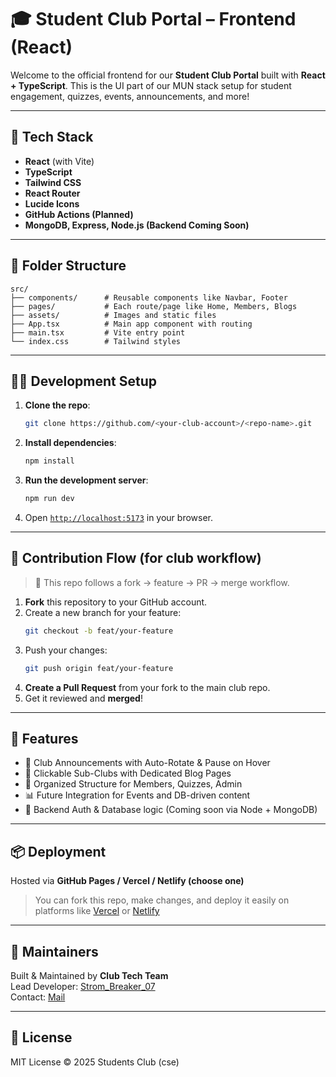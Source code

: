 # 🎓 Student Club Portal – Frontend (React)

Welcome to the official frontend for our **Student Club Portal** built with **React + TypeScript**. This is the UI part of our MUN stack setup for student engagement, quizzes, events, announcements, and more!

---

## 🚀 Tech Stack

- **React** (with Vite)
- **TypeScript**
- **Tailwind CSS**
- **React Router**
- **Lucide Icons**
- **GitHub Actions (Planned)**
- **MongoDB, Express, Node.js (Backend Coming Soon)**

---

## 📁 Folder Structure

```
src/
├── components/      # Reusable components like Navbar, Footer
├── pages/           # Each route/page like Home, Members, Blogs
├── assets/          # Images and static files
├── App.tsx          # Main app component with routing
├── main.tsx         # Vite entry point
└── index.css        # Tailwind styles
```

---

## 🧑‍💻 Development Setup

1. **Clone the repo**:
   ```bash
   git clone https://github.com/<your-club-account>/<repo-name>.git
   ```

2. **Install dependencies**:
   ```bash
   npm install
   ```

3. **Run the development server**:
   ```bash
   npm run dev
   ```

4. Open [`http://localhost:5173`](http://localhost:5173) in your browser.

---

## 🧪 Contribution Flow (for club workflow)

> 🔁 This repo follows a fork → feature → PR → merge workflow.

1. **Fork** this repository to your GitHub account.
2. Create a new branch for your feature:
   ```bash
   git checkout -b feat/your-feature
   ```
3. Push your changes:
   ```bash
   git push origin feat/your-feature
   ```
4. **Create a Pull Request** from your fork to the main club repo.
5. Get it reviewed and **merged**!

---

## 📣 Features

- 💬 Club Announcements with Auto-Rotate & Pause on Hover
- 🔗 Clickable Sub-Clubs with Dedicated Blog Pages
- 🧠 Organized Structure for Members, Quizzes, Admin
- 📊 Future Integration for Events and DB-driven content
- 🔐 Backend Auth & Database logic (Coming soon via Node + MongoDB)

---

## 📦 Deployment

Hosted via **GitHub Pages / Vercel / Netlify (choose one)**

> You can fork this repo, make changes, and deploy it easily on platforms like [Vercel](https://vercel.com/) or [Netlify](https://www.netlify.com/)

---

## 🙌 Maintainers

Built & Maintained by **Club Tech Team**  
Lead Developer: [Strom_Breaker_07](https://github.com/stom-breaker-07)  
Contact: [Mail](mailto:csekitclub@gmail.com) 

---

## 📃 License

MIT License © 2025 Students Club (cse)
